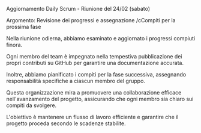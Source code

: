 Aggiornamento Daily Scrum - Riunione del 24/02 (sabato)

Argomento: Revisione dei progressi e assegnazione /cCompiti per la prossima fase

Nella riunione odierna, abbiamo esaminato e aggiornato i progressi compiuti finora. 

Ogni membro del team è impegnato nella tempestiva pubblicazione dei propri contributi su GitHub per garantire una documentazione accurata.

Inoltre, abbiamo pianificato i compiti per la fase successiva, assegnando responsabilità specifiche a ciascun membro del gruppo. 

Questa organizzazione mira a promuovere una collaborazione efficace nell'avanzamento del progetto, assicurando che ogni membro sia chiaro sui compiti da svolgere.

L'obiettivo è mantenere un flusso di lavoro efficiente e garantire che il progetto proceda secondo le scadenze stabilite.
